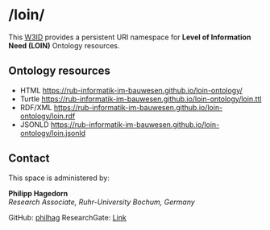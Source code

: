 # /loin/
This [W3ID](https://w3id.org) provides a persistent URI namespace for **Level of Information Need (LOIN)** Ontology resources.

## Ontology resources

* HTML      https://rub-informatik-im-bauwesen.github.io/loin-ontology/
* Turtle    https://rub-informatik-im-bauwesen.github.io/loin-ontology/loin.ttl
* RDF/XML   https://rub-informatik-im-bauwesen.github.io/loin-ontology/loin.rdf
* JSONLD    https://rub-informatik-im-bauwesen.github.io/loin-ontology/loin.jsonld


## Contact
This space is administered by:  

**Philipp Hagedorn**  
*Research Associate, Ruhr-University Bochum, Germany*  

GitHub: [philhag](https://github.com/philhag)
ResearchGate: [Link](https://www.researchgate.net/profile/Philipp-Hagedorn)


